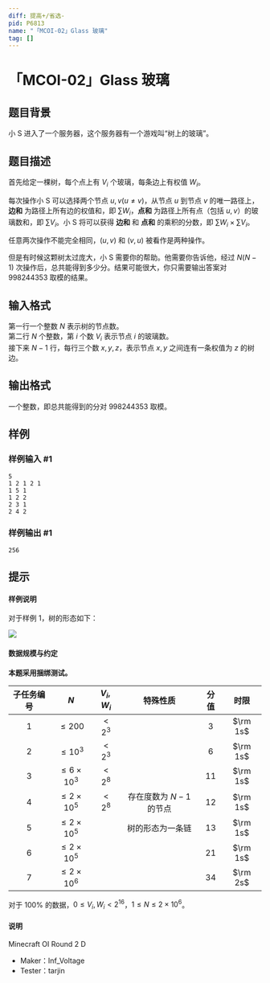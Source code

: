 ```yaml
---
diff: 提高+/省选-
pid: P6813
name: "「MCOI-02」Glass 玻璃"
tag: []
---
```

# 「MCOI-02」Glass 玻璃
## 题目背景

小 S 进入了一个服务器，这个服务器有一个游戏叫“树上的玻璃”。
## 题目描述

首先给定一棵树，每个点上有 $V_i$ 个玻璃，每条边上有权值 $W_i$。

每次操作小 S 可以选择两个节点 $u,v(u\ne v)$，从节点 $u$ 到节点 $v$ 的唯一路径上，**边和** 为路径上所有边的权值和，即 $\sum W_i$，**点和** 为路径上所有点（包括 $u,v$）的玻璃数和，即 $\sum V_i$。小 S 将可以获得 **边和** 和 **点和** 的乘积的分数，即 $\sum W_i\times\sum V_i$。

任意两次操作不能完全相同，$(u,v)$ 和 $(v,u)$ 被看作是两种操作。

但是有时候这颗树太过庞大，小 S 需要你的帮助。他需要你告诉他，经过 $N(N-1)$ 次操作后，总共能得到多少分。结果可能很大，你只需要输出答案对 $998244353$ 取模的结果。
## 输入格式

第一行一个整数 $N$ 表示树的节点数。      
第二行 $N$ 个整数，第 $i$ 个数 $V_i$ 表示节点 $i$ 的玻璃数。   
接下来 $N-1$ 行，每行三个数 $x,y,z$，表示节点 $x,y$ 之间连有一条权值为 $z$ 的树边。
## 输出格式

一个整数，即总共能得到的分对 $998244353$ 取模。
## 样例

### 样例输入 #1
```
5
1 2 1 2 1
1 5 1
1 2 2
2 3 1
2 4 2
```
### 样例输出 #1
```
256
```
## 提示

#### 样例说明

对于样例 $1$，树的形态如下：

![](https://cdn.luogu.com.cn/upload/image_hosting/4yfdr3b6.png)

#### 数据规模与约定

**本题采用捆绑测试。**

|子任务编号  | $N$ | $V_i,W_i$ | 特殊性质 | 分值 |时限|
| :----------: | :----------: | :----------: | :----------: | :----------: | :----------: |
| 1 | $\le200$ | $\lt 2^3$ |  | $3$ |$\rm 1s$|
| 2 | $\le10^3$ | $\lt2^3$ |  | $6$ |$\rm 1s$|
| 3 | $\le6\times10^3$ | $\lt2^8$ |  | $11$ |$\rm 1s$|
| 4 | $\le2\times 10^5$ | $\lt 2^8$ | 存在度数为 $N-1$ 的节点 | $12$ |$\rm 1s$|
| 5 | $\le2\times10^5$ |  | 树的形态为一条链 | $13$ |$\rm 1s$|
| 6 | $\le2\times10^5$ |  |  | $21$ |$\rm 1s$|
| 7 | $\le2\times10^6$ |  |  | $34$ |$\rm 2s$|

对于 $100\%$ 的数据，$0\le V_i,W_i\lt2^
{16}$，$1 \le N\le2\times10^6$。

#### 说明

Minecraft OI Round 2 D

- Maker：Inf_Voltage
- Tester：tarjin


